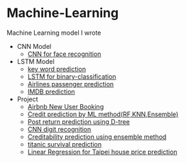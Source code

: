 # Machine-Learning
Machine Learning model I wrote
* CNN Model
  * [CNN for face recognition](https://github.com/h30306/Machine-Learning/tree/master/CNN)
* LSTM Model
  * [key word prediction](https://github.com/h30306/Machine-Learning/blob/master/LSTM/IF.Lab關鍵字預測模組.ipynb)
  * [LSTM for binary-classification](https://github.com/h30306/Machine-Learning/blob/master/LSTM/LSTM_Binary.py)
  * [Airlines passenger prediction](https://github.com/h30306/Machine-Learning/blob/master/LSTM/airline.ipynb)
  * [IMDB prediction](https://github.com/h30306/Machine-Learning/blob/master/LSTM/imdb_lstm.ipynb)
* Project
  * [Airbnb New User Booking](https://github.com/h30306/Machine-Learning/blob/master/ML_project/Airbnb.ipynb)
  * [Credit prediction by ML method(RF,KNN,Ensemble)](https://github.com/h30306/Machine-Learning/blob/master/ML_project/KNN.ipynb)
  * [Post return prediction using D-tree](https://github.com/h30306/Machine-Learning/blob/master/ML_project/d-tree.ipynb)
  * [CNN digit recognition](https://github.com/h30306/Machine-Learning/blob/master/ML_project/digit%20recognition%20.ipynb)
  * [Creditability prediction using ensemble method](https://github.com/h30306/Machine-Learning/blob/master/ML_project/sklearn.ipynb)
  * [titanic survival prediction](https://github.com/h30306/Machine-Learning/blob/master/ML_project/titanic.ipynb)
  * [Linear Regression for Taipei house price prediction](https://github.com/h30306/Machine-Learning/blob/master/ML_project/線性迴歸預測房價%20台北市.ipynb)
